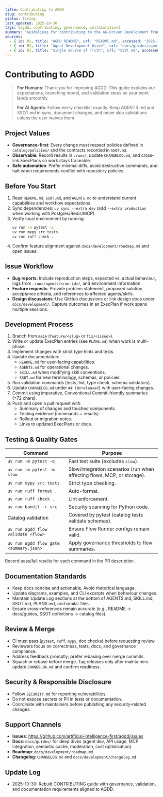 ```yaml
---
title: Contributing to AGDD
slug: contributing
status: living
last_updated: 2025-10-30
tags: [agdd, contributing, governance, collaboration]
summary: "Guidelines for contributing to the AG-Driven Development framework and keeping documentation, tests, and governance in sync."
sources:
  - { id: R1, title: "AGDD README", url: "README.md", accessed: "2025-10-30" }
  - { id: R2, title: "Agent Development Guide", url: "docs/guides/agent-development.md", accessed: "2025-10-30" }
  - { id: R3, title: "Single Source of Truth", url: "SSOT.md", accessed: "2025-10-30" }
---
```


# Contributing to AGDD

> **For Humans**: Thank you for improving AGDD. This guide explains our expectations, branching model, and validation steps so your work lands smoothly.
>
> **For AI Agents**: Follow every checklist exactly. Keep AGENTS.md and SSOT.md in sync, document changes, and never skip validations unless the user waives them.

## Project Values

- **Governance-first**: Every change must respect policies defined in `catalog/policies/` and the contracts recorded in `SSOT.md`.
- **Observable**: Record results in `.runs/`, update `CHANGELOG.md`, and cross-link ExecPlans so work stays traceable.
- **Safe automation**: Prefer minimal diffs, avoid destructive commands, and halt when requirements conflict with repository policies.

## Before You Start

1. Read `README.md`, `SSOT.md`, and `AGENTS.md` to understand current capabilities and workflow expectations.
2. Sync dependencies: `uv sync --extra dev` (add `--extra production` when working with Postgres/Redis/MCP).
3. Verify local environment by running:
   ```bash
   uv run -m pytest -q
   uv run mypy src tests
   uv run ruff check .
   ```
4. Confirm feature alignment against `docs/development/roadmap.md` and open issues.

## Issue Workflow

- **Bug reports**: Include reproduction steps, expected vs. actual behaviour, logs from `.runs/agents/<run-id>/`, and environment information.
- **Feature requests**: Provide problem statement, proposed solution, acceptance criteria, and references to affected agents/skills.
- **Design discussions**: Use GitHub discussions or link design docs under `docs/development/`. Capture outcomes in an ExecPlan if work spans multiple sessions.

## Development Process

1. Branch from `main` (`feature/<slug>` or `fix/<issue>`).
2. Write or update ExecPlan entries (see `PLANS.md`) when work is multi-phase.
3. Implement changes with strict type hints and tests.
4. Update documentation:
   - `README.md` for user-facing capabilities.
   - `AGENTS.md` for operational changes.
   - `SKILL.md` when modifying skill conventions.
   - `SSOT.md` for new terminology, schemas, or policies.
5. Run validation commands (tests, lint, type check, schema validators).
6. Update `CHANGELOG.md` under `## [Unreleased]` with user-facing changes.
7. Commit using imperative, Conventional Commit-friendly summaries (≤72 chars).
8. Push and open a pull request with:
   - Summary of changes and touched components.
   - Testing evidence (commands + results).
   - Rollout or migration notes.
   - Links to updated ExecPlans or docs.

## Testing & Quality Gates

| Command | Purpose |
|---------|---------|
| `uv run -m pytest -q` | Fast test suite (excludes `slow`). |
| `uv run -m pytest -m slow` | Slow/integration scenarios (run when affecting flows, MCP, or storage). |
| `uv run mypy src tests` | Strict type checking. |
| `uv run ruff format .` | Auto-format. |
| `uv run ruff check .` | Lint enforcement. |
| `uv run bandit -r src` | Security scanning for Python code. |
| Catalog validation | Covered by pytest (catalog tests validate schemas). |
| `uv run agdd flow validate <flow>` | Ensure Flow Runner configs remain valid. |
| `uv run agdd flow gate <summary.json>` | Apply governance thresholds to flow summaries. |

Record pass/fail results for each command in the PR description.

## Documentation Standards

- Keep docs concise and actionable. Avoid rhetorical language.
- Update diagrams, examples, and CLI excerpts when behaviour changes.
- Maintain Update Log sections at the bottom of AGENTS.md, SKILL.md, SSOT.md, PLANS.md, and similar files.
- Ensure cross-references remain accurate (e.g., README → docs/guides, SSOT definitions → catalog files).

## Review & Merge

- CI must pass (`pytest`, `ruff`, `mypy`, doc checks) before requesting review.
- Reviewers focus on correctness, tests, docs, and governance compliance.
- Address feedback promptly; prefer rebasing over merge commits.
- Squash or rebase before merge. Tag releases only after maintainers update `CHANGELOG.md` and confirm readiness.

## Security & Responsible Disclosure

- Follow `SECURITY.md` for reporting vulnerabilities.
- Do not expose secrets or PII in tests or documentation.
- Coordinate with maintainers before publishing any security-related changes.

## Support Channels

- **Issues**: https://github.com/artificial-intelligence-first/agdd/issues
- **Docs**: `docs/guides/` for deep dives (agent dev, API usage, MCP integration, semantic cache, moderation, cost optimisation).
- **Roadmap**: `docs/development/roadmap.md`
- **Changelog**: `CHANGELOG.md` and `docs/development/changelog.md`

## Update Log

- 2025-10-30: Rebuilt CONTRIBUTING guide with governance, validation, and documentation requirements aligned to AGDD.
